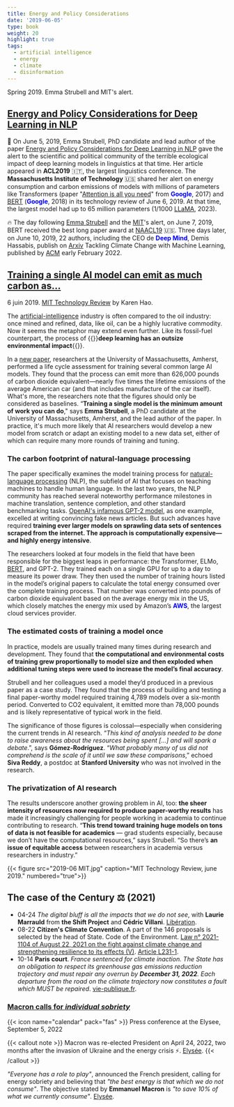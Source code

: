 ```yaml
---
title: Energy and Policy Considerations
date: '2019-06-05'
type: book
weight: 20
highlight: true
tags:
  - artificial intelligence
  - energy
  - climate
  - disinformation
---
```


Spring 2019. Emma Strubell and MIT's alert.

<!--more-->

## [Energy and Policy Considerations for Deep Learning in NLP](https://arxiv.org/abs/1906.02243)

🚨 On June 5, 2019, Emma Strubell, PhD candidate and lead author of the paper [Energy and Policy Considerations for Deep Learning in NLP](https://arxiv.org/abs/1906.02243) gave the alert to the scientific and political community of the terrible ecological impact of deep learning models in linguistics at that time. Her article appeared in <b>ACL2019</b> 🇮🇹, the largest linguistics conference. The <b>Massachusetts Institute of Technology</b> 🇺🇸 shared her alert on energy consumption and carbon emissions of models with millions of parameters like Transformers (paper "[Attention is all you need](https://arxiv.org/abs/1706.03762)" from <b style="color:blue;">Google</b>, 2017) and [BERT](https://arxiv.org/abs/1810.04805) (<b style="color:blue;">Google</b>, 2018) in its technology review of June 6, 2019. At that time, the largest model had up to 65 million parameters (1/1000 [LLaMA](https://arxiv.org/abs/2302.13971), 2023).

🔥 The day following [Emma Strubell](https://arxiv.org/abs/1906.02243) and the [MIT](https://www.technologyreview.com/2019/06/06/239031/training-a-single-ai-model-can-emit-as-much-carbon-as-five-cars-in-their-lifetimes/)'s alert, on June 7, 2019, BERT received the best long paper award at [NAACL19](https://aclanthology.org/N19-1423/) 🇺🇸. Three days later, on June 10, 2019, 22 authors, including the CEO de <b style="color:blue;">Deep Mind</b>, Demis Hassabis, publish on [Arxiv](https://arxiv.org/abs/1906.05433) Tackling Climate Change with Machine Learning, published by [ACM](https://dl.acm.org/doi/10.1145/3485128) early February 2022.

## [Training a single AI model can emit as much carbon as...](https://www.technologyreview.com/2019/06/06/239031/training-a-single-ai-model-can-emit-as-much-carbon-as-five-cars-in-their-lifetimes/)

6 juin 2019. [MIT Technology Review](https://www.technologyreview.com/2019/06/06/239031/training-a-single-ai-model-can-emit-as-much-carbon-as-five-cars-in-their-lifetimes/) by Karen Hao.

The [artificial-intelligence](https://www.technologyreview.com/artificial-intelligence/) industry is often compared to the oil industry: once mined and refined, data, like oil, can be a highly lucrative commodity. Now it seems the metaphor may extend even further. Like its fossil-fuel counterpart, the process of {{<hl>}}<b>deep learning has an outsize environmental impact</b>{{</hl>}}.

In a [new paper](http://arxiv.org/abs/1906.02243), researchers at the University of Massachusetts, Amherst, performed a life cycle assessment for training several common large AI models. They found that the process can emit more than 626,000 pounds of carbon dioxide equivalent—nearly five times the lifetime emissions of the average American car (and that includes manufacture of the car itself). What's more, the researchers note that the figures should only be considered as baselines. “<b>Training a single model is the minimum amount of work you can do</b>," says <b>Emma Strubell</b>, a PhD candidate at the University of Massachusetts, Amherst, and the lead author of the paper. In practice, it's much more likely that AI researchers would develop a new model from scratch or adapt an existing model to a new data set, either of which can require many more rounds of training and tuning.

### The carbon footprint of natural-language processing
The paper specifically examines the model training process for [natural-language processing](https://www.technologyreview.com/s/612975/ai-natural-language-processing-explained/) (NLP), the subfield of AI that focuses on teaching machines to handle human language. In the last two years, the NLP community has reached several noteworthy performance milestones in machine translation, sentence completion, and other standard benchmarking tasks. [OpenAI's infamous GPT-2 model](https://www.technologyreview.com/s/612960/an-ai-tool-auto-generates-fake-news-bogus-tweets-and-plenty-of-gibberish/), as one example, excelled at writing convincing fake news articles. But such advances have required <b>training ever larger models on sprawling data sets of sentences scraped from the internet. The approach is computationally expensive—and highly energy intensive</b>.

The researchers looked at four models in the field that have been responsible for the biggest leaps in performance: the Transformer, ELMo, [BERT](https://www.nytimes.com/2018/11/18/technology/artificial-intelligence-language.html), and GPT-2. They trained each on a single GPU for up to a day to measure its power draw. They then used the number of training hours listed in the model’s original papers to calculate the total energy consumed over the complete training process. That number was converted into pounds of carbon dioxide equivalent based on the average energy mix in the US, which closely matches the energy mix used by Amazon’s <b style="color:blue;">AWS</b>, the largest cloud services provider.

### The estimated costs of training a model once
In practice, models are usually trained many times during research and development. They found that <b>the computational and environmental costs of training grew proportionally to model size and then exploded when additional tuning steps were used to increase the model’s final accuracy</b>.

Strubell and her colleagues used a model they’d produced in a previous paper as a case study. They found that the process of building and testing a final paper-worthy model required training 4,789 models over a six-month period. Converted to CO2 equivalent, it emitted more than 78,000 pounds and is likely representative of typical work in the field.

The significance of those figures is colossal—especially when considering the current trends in AI research. “<i>This kind of analysis needed to be done to raise awareness about the resources being spent [...] and will spark a debate</i>.”, says <b>Gómez-Rodríguez</b>. “<i>What probably many of us did not comprehend is the scale of it until we saw these comparisons</i>,” echoed <b>Siva Reddy</b>, a postdoc at <b>Stanford University</b> who was not involved in the research.

### The privatization of AI research
The results underscore another growing problem in AI, too: <b>the sheer intensity of resources now required to produce paper-worthy results</b> has made it increasingly challenging for people working in academia to continue contributing to research. “<b>This trend toward training huge models on tons of data is not feasible for academics</b> — grad students especially, because we don’t have the computational resources,” says Strubell. “So there’s <b>an issue of equitable access</b> between researchers in academia versus researchers in industry.”

{{< figure src="2019-06 MIT.jpg" caption="MIT Technology Review, june 2019." numbered="true">}}

## The case of the Century ⚖ (2021)
- 04-24 <i>The digital bluff is all the impacts that we do not see</i>, with <b>Laurie Marrauld</b> from <b>the Shift Project</b> and <b>Cédric Villani</b>. [Libération](https://www.youtube.com/watch?v=6kJYR0oG3GQ&ab_channel=Lib%C3%A9ration).
- 08-22 <b>Citizen's Climate Convention</b>. A part of the 146 proposals is selected by the head of State. Code of the Environment. [Law n° 2021-1104 of August 22, 2021 on the fight against climate change and strengthening resilience to its effects (V)](https://www.legifrance.gouv.fr/jorf/id/JORFTEXT000043956924). [Article L231-1](https://www.legifrance.gouv.fr/codes/article_lc/LEGIARTI000043961211).
- 10-14 <b>Paris court</b>. <i>France sentenced for climate inaction. The State has an obligation to respect its greenhouse gas emissions reduction trajectory and must repair any overrun by <b>December 31, 2022</b>. Each departure from the road on the climate trajectory now constitutes a fault which MUST be repaired</i>. [vie-publique.fr](https://www.vie-publique.fr/en-bref/282012-changement-climatique-la-france-condamnee-pour-prejudice-ecologique).

### [Macron calls for <i>individual sobriety</i>](https://www.ladepeche.fr/2022/09/05/direct-crise-de-lenergie-quelles-mesures-complementaires-pourraient-etre-prises-suivez-en-direct-la-conference-demmanuel-macron-10524445.php)

{{< icon name="calendar" pack="fas" >}} Press conference at the Elysee, September 5, 2022

{{< callout note >}}
Macron was re-elected President on April 24, 2022, two months after the invasion of Ukraine and the energy crisis ⚡. [Elysée](https://www.elysee.fr/emmanuel-macron).
{{< /callout >}}

<i>"Everyone has a role to play"</i>, announced the French president, calling for energy sobriety and believing that <i>"the best energy is that which we do not consume"</i>. The objective stated by <b>Emmanuel Macron</b> is <i>"to save 10% of what we currently consume"</i>. [Elysée](https://www.youtube.com/watch?v=XjC1NqzyGkc&ab_channel=%C3%89lys%C3%A9e).
